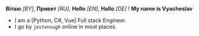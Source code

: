 **Вітаю** *[BY]*, **Привет** *[RU]*, **Hello** *[EN]*, **Hallo** *[DE]* ! **My name is Vyacheslav**

* I am a [Python, C#, Vue] Full stack Engineer.
* I go by `jestenough` online in most places.

